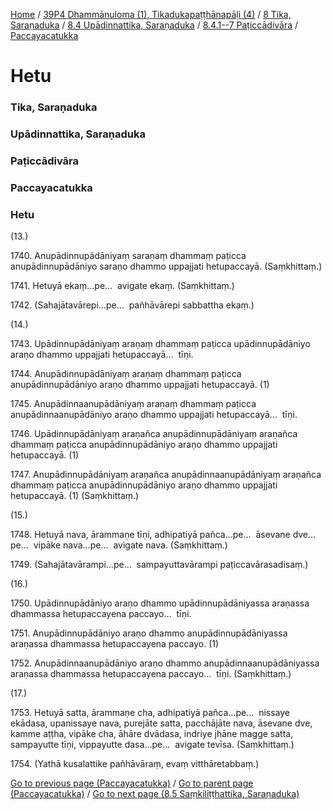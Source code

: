 
[Home](/) / [39P4 Dhammānuloma (1), Tikadukapaṭṭhānapāḷi (4)](/tipitaka/39P4.md) / [8 Tika, Saraṇaduka](/tipitaka/39P4/8.md) / [8.4 Upādinnattika, Saraṇaduka](/tipitaka/39P4/8/8.4.md) / [8.4.1--7 Paṭiccādivāra](/tipitaka/39P4/8/8.4/8.4.1--7.md) / [Paccayacatukka](/tipitaka/39P4/8/8.4/8.4.1--7/Paccayacatukka.md)

# Hetu

### Tika, Saraṇaduka

### Upādinnattika, Saraṇaduka

### Paṭiccādivāra

### Paccayacatukka

### Hetu

(13.)

1740\. Anupādinnupādāniyaṃ saraṇaṃ dhammaṃ paṭicca anupādinnupādāniyo saraṇo dhammo uppajjati hetupaccayā. (Saṃkhittaṃ.)

1741\. Hetuyā ekaṃ…pe…  avigate ekaṃ. (Saṃkhittaṃ.)

1742\. (Sahajātavārepi…pe…  pañhāvārepi sabbattha ekaṃ.)

(14.)

1743\. Upādinnupādāniyaṃ araṇaṃ dhammaṃ paṭicca upādinnupādāniyo araṇo dhammo uppajjati hetupaccayā…  tīṇi.

1744\. Anupādinnupādāniyaṃ araṇaṃ dhammaṃ paṭicca anupādinnupādāniyo araṇo dhammo uppajjati hetupaccayā. (1)

1745\. Anupādinnaanupādāniyaṃ araṇaṃ dhammaṃ paṭicca anupādinnaanupādāniyo araṇo dhammo uppajjati hetupaccayā…  tīṇi.

1746\. Upādinnupādāniyaṃ araṇañca anupādinnupādāniyaṃ araṇañca dhammaṃ paṭicca anupādinnupādāniyo araṇo dhammo uppajjati hetupaccayā. (1)

1747\. Anupādinnupādāniyaṃ araṇañca anupādinnaanupādāniyaṃ araṇañca dhammaṃ paṭicca anupādinnupādāniyo araṇo dhammo uppajjati hetupaccayā. (1) (Saṃkhittaṃ.)

(15.)

1748\. Hetuyā nava, ārammaṇe tīṇi, adhipatiyā pañca…pe…  āsevane dve…pe…  vipāke nava…pe…  avigate nava. (Saṃkhittaṃ.)

1749\. (Sahajātavārampi…pe…  sampayuttavārampi paṭiccavārasadisaṃ.)

(16.)

1750\. Upādinnupādāniyo araṇo dhammo upādinnupādāniyassa araṇassa dhammassa hetupaccayena paccayo…  tīṇi.

1751\. Anupādinnupādāniyo araṇo dhammo anupādinnupādāniyassa araṇassa dhammassa hetupaccayena paccayo. (1)

1752\. Anupādinnaanupādāniyo araṇo dhammo anupādinnaanupādāniyassa araṇassa dhammassa hetupaccayena paccayo…  tīṇi. (Saṃkhittaṃ.)

(17.)

1753\. Hetuyā satta, ārammaṇe cha, adhipatiyā pañca…pe…  nissaye ekādasa, upanissaye nava, purejāte satta, pacchājāte nava, āsevane dve, kamme aṭṭha, vipāke cha, āhāre dvādasa, indriye jhāne magge satta, sampayutte tīṇi, vippayutte dasa…pe…  avigate tevīsa. (Saṃkhittaṃ.)

1754\. (Yathā kusalattike pañhāvāraṃ, evaṃ vitthāretabbaṃ.)

[Go to previous page (Paccayacatukka)](/tipitaka/39P4/8/8.4/8.4.1--7/Paccayacatukka.md) / [Go to parent page (Paccayacatukka)](/tipitaka/39P4/8/8.4/8.4.1--7/Paccayacatukka.md) / [Go to next page (8.5 Saṃkiliṭṭhattika, Saraṇaduka)](/tipitaka/39P4/8/8.5.md)


